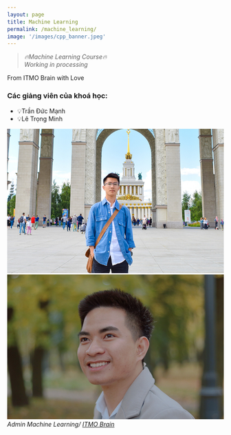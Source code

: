 ```yaml
---
layout: page
title: Machine Learning
permalink: /machine_learning/
image: '/images/cpp_banner.jpeg'
---
```


><cite>🔥Machine Learning Course🔥
<br>Working in processing</cite>


From ITMO Brain with Love



### Các giảng viên của khoá học:
- 💡Trần Đức Mạnh
- 💡Lê Trọng Minh

  
<div class="gallery-box">
  <div class="gallery">
    <img src="/images/admin/minh.jpg">
    <img src="/images/admin/manh.jpg">
  </div>
  <em>Admin Machine Learning/ <a href="https://fb.com/itmobrain" target="_blank">ITMO Brain</a></em>
</div>